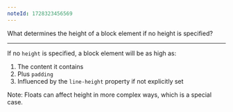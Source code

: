 ```yaml
---
noteId: 1728323456569
---
```


What determines the height of a block element if no height is specified?

---

If no `height` is specified, a block element will be as high as:

1. The content it contains
2. Plus `padding`
3. Influenced by the `line-height` property if not explicitly set

Note: Floats can affect height in more complex ways, which is a special case.
